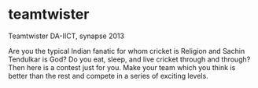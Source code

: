 teamtwister
===========

Teamtwister DA-IICT, synapse 2013

Are you the typical Indian fanatic for whom cricket is Religion and Sachin Tendulkar is God? Do you eat, sleep, and live cricket through and through? Then here is a contest just for you. Make your team which you think is better than the rest and compete in a series of exciting levels.
